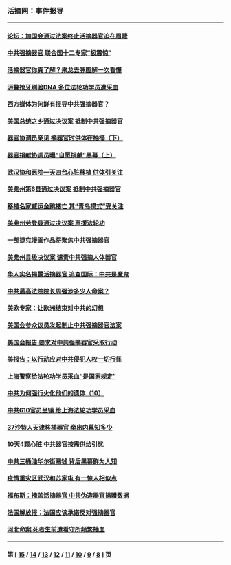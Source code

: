 ### 活摘网：事件报导
---
#### [论坛：加国会通过法案终止活摘器官迫在眉睫](../../pages/nf5877/n13029839.md?06200430) 
#### [中共强摘器官 联合国十二专家“极震惊”](../../pages/nf5877/n13024313.md?06200430) 
#### [活摘器官你真了解？来龙去脉图解一次看懂](../../pages/nf5877/n13013820.md?06200430) 
#### [沪警抢牙刷验DNA 多位法轮功学员遭采血](../../pages/nf5877/n12969218.md?06200430) 
#### [西方媒体为何鲜有报导中共强摘器官？](../../pages/nf5877/n12932034.md?06200430) 
#### [美国总统之乡通过决议案 抵制中共强摘器官](../../pages/nf5877/n12908242.md?06200430) 
#### [器官协调员亲见 摘器官时供体在抽搐（下）](../../pages/nf5877/n12898622.md?06200430) 
#### [器官捐献协调员曝“自愿捐献”黑幕（上）](../../pages/nf5877/n12878830.md?06200430) 
#### [武汉协和医院一天四台心脏移植 供体引关注](../../pages/nf5877/n12863175.md?06200430) 
#### [美弗州第6县通过决议案 抵制中共强摘器官](../../pages/nf5877/n12805218.md?06200430) 
#### [移植名家臧运金跳楼亡 其“青岛模式”受关注](../../pages/nf5877/n12803746.md?06200430) 
#### [美弗州劳登县通过决议案 声援法轮功](../../pages/nf5877/n12785715.md?06200430) 
#### [一部捷克漫画作品将聚焦中共强摘器官](../../pages/nf5877/n12785954.md?06200430) 
#### [美弗州县级决议案 谴责中共强摘人体器官](../../pages/nf5877/n12721290.md?06200430) 
#### [华人实名揭露活摘器官 追查国际：中共是魔鬼](../../pages/nf5877/n12691724.md?06200430) 
#### [中共最高法院院长周强涉多少人命案？](../../pages/nf5877/n12678074.md?06200430) 
#### [美欧专家：让欧洲结束对中共的幻想](../../pages/nf5877/n12652921.md?06200430) 
#### [美国会参众议员发起制止中共强摘器官法案](../../pages/nf5877/n12627668.md?06200430) 
#### [美国会报告 要求对中共强摘器官采取行动](../../pages/nf5877/n12448233.md?06200430) 
#### [美报告：以行动应对中共侵犯人权一切行径](../../pages/nf5877/n12443204.md?06200430) 
#### [上海警察给法轮功学员采血“是国家规定”](../../pages/nf5877/n12371027.md?06200430) 
#### [中共为何强行火化他们的遗体（10）](../../pages/nf5877/n12352363.md?06200430) 
#### [中共610官员坐镇 给上海法轮功学员采血](../../pages/nf5877/n12350295.md?06200430) 
#### [37沙特人天津移植器官 牵出内幕知多少](../../pages/nf5877/n12338586.md?06200430) 
#### [10天4颗心脏 中共器官按需供给引忧](../../pages/nf5877/n12326366.md?06200430) 
#### [中共三桶油华尔街圈钱 背后黑幕鲜为人知](../../pages/nf5877/n12249199.md?06200430) 
#### [疫情重灾区武汉和苏家屯 有一惊人相似点](../../pages/nf5877/n12150824.md?06200430) 
#### [福布斯：掩盖活摘器官 中共伪造器官捐赠数据](../../pages/nf5877/n11669316.md?06200430) 
#### [法国解放报：法国应该承诺反对强摘器官](../../pages/nf5877/n11597772.md?06200430) 
#### [河北命案 死者生前遭看守所频繁抽血](../../pages/nf5877/n11594995.md?06200430) 

---
#### 第 [ [15](./15.md?06200430) / [14](./14.md?06200430) / [13](./13.md?06200430) / [12](./12.md?06200430) / [11](./11.md?06200430) / [10](./10.md?06200430) / [9](./9.md?06200430) / [8](./8.md?06200430) ] 页
